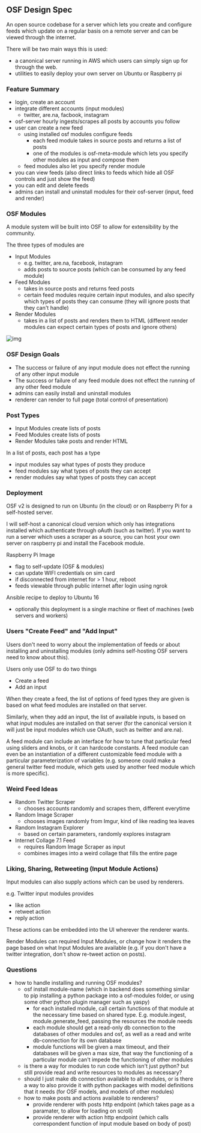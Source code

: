 ## OSF Design Spec

An open source codebase for a server which lets you create and configure feeds which update on a regular
basis on a remote server and can be viewed through the internet. 

There will be two main ways this is used:
- a canonical server running in AWS which users
can simply sign up for through the web. 
- utilities to easily deploy your own server on Ubuntu or Raspberry pi

### Feature Summary

- login, create an account
- integrate different accounts (input modules)
  - twitter, are.na, facbook, instagram
- osf-server hourly ingests/scrapes all posts by accounts you follow
- user can create a new feed
  - using installed osf modules configure feeds
    - each feed module takes in source posts and returns a list of posts
    - one of the modules is osf-meta-module which lets you specify other modules as input and compose them 
  - feed modules also let you specify render module
- you can view feeds (also direct links to feeds which hide all OSF controls and just show the feed)
- you can edit and delete feeds
- admins can install and uninstall modules for their osf-server (input, feed and render)


### OSF Modules

A module system will be built into OSF to allow for extensibility by the community.

The three types of modules are 
- Input Modules
   - e.g. twitter, are.na, facebook, instagram
   - adds posts to source posts (which can be consumed by any feed module)
- Feed Modules
   - takes in source posts and returns feed posts
   - certain feed modules require certain input modules, and also specify which types of posts they can consume (they will ignore posts that they can't handle)
- Render Modules
   - takes in a list of posts and renders them to HTML (different render modules can expect certain types of posts and ignore others)
   
![img]("https://i.imgur.com/DemBPxh.jpg")
   
### OSF Design Goals

- The success or failure of any input module does not effect the running of any other input module
- The success or failure of any feed module does not effect the running of any other feed  module
- admins can easily install and uninstall modules
- renderer can render to full page (total control of presentation)


### Post Types

- Input Modules create lists of posts
- Feed Modules create lists of posts
- Render Modules take posts and render HTML

In a list of posts, each post has a type
- input modules say what types of posts they produce 
- feed modules say what types of posts they can accept
- render modules say what types of posts they can accept


### Deployment

OSF v2 is designed to run on Ubuntu (in the cloud)
or on Raspberry Pi for a self-hosted server. 

I will self-host a canonical cloud version 
which only has integrations installed 
which authenticate through oAuth
(such as twitter). If you want to run a server 
which uses a scraper as a source, you
can host your own server on raspberry pi 
and install the Facebook module. 


Raspberry Pi Image
- flag to self-update (OSF & modules)
- can update WIFI credentials on sim card
- if disconnected from internet for > 1 hour, reboot
- feeds viewable through public internet after login using ngrok

Ansible recipe to deploy to Ubuntu 16
- optionally this deployment is a single machine or fleet of machines (web servers and workers)


### Users "Create Feed" and "Add Input"

Users don't need to worry about the implementation of feeds
or about installing and uninstalling modules (only admins self-hosting
OSF servers need to know about this).

Users only use OSF to do two things
- Create a feed
- Add an input

When they create a feed, the list of options of feed types 
they are given is based on what feed modules are installed on that server. 

Similarly, when they add an input, the list of available inputs,
is based on what input modules are installed on that server 
(for the canonical version it will just be input modules which use OAuth, 
such as twitter and are.na).

A feed module can include an interface for how to 
tune that particular feed using sliders and knobs,
or it can hardcode constants. A feed module can even
be an instantiation of a different customizable 
feed module with a particular parameterization of variables
(e.g. someone could make a general twitter feed module,
which gets used by another feed module which is more specific).

 

### Weird Feed Ideas

- Random Twitter Scraper
  - chooses accounts randomly and scrapes them, different everytime
- Random Image Scraper
  - chooses images randomly from Imgur, kind of like reading tea leaves
- Random Instagram Explorer 
  - based on certain parameters, randomly explores instagram
- Internet Collage 7.1 Feed
  - requires Random Image Scraper as input
  - combines images into a weird collage that fills the entire page 
  
  
### Liking, Sharing, Retweeting (Input Module Actions)

Input modules can also supply actions which can be used by renderers.

e.g. Twitter  input modules provides
- like action
- retweet action
- reply action

These actions can be embedded into the UI wherever the renderer wants.

Render Modules can required Input Modules, or change
how it renders the page based on what Input Modules are available
(e.g. if you don't have a twitter integration, don't show re-tweet action on posts). 




### Questions

- how to handle installing and running OSF modules?
  - osf install module-name (which in backend does something similar to pip installing a python package into a osf-modules folder,
  or using some other python plugin manager such as yaspy)
    - for each installed module, call certain functions 
    of that module at the necessary time based on shared type.
    E.g. module.ingest, module.generate_feed, passing
    the resources the module needs
    - each module should get a read-only db connection
    to the databases of other modules and osf, as 
    well as a read and write db-connection for its own database
    - module functions will be given a max timeout, and 
    their databases will be given a max size, that way
    the functioning of a particular module can't impede
    the functioning of other modules 
  - is there a way for modules to run code which isn't just python?
  but still provide read and write resources to modules as necessary?
  - should I just make db connection available to all modules,
  or is there a way to also provide it with python packages
  with model definitions that it needs (for OSF models,
  and models of other modules)
  - how to make posts and actions available to renderers?
    - provide renderer with posts http endpoint (which takes page as a paramater, to allow for 
  loading on scroll)
    - provide renderer with action http endpoint (which calls correspondent function of input
    module based on body of post)